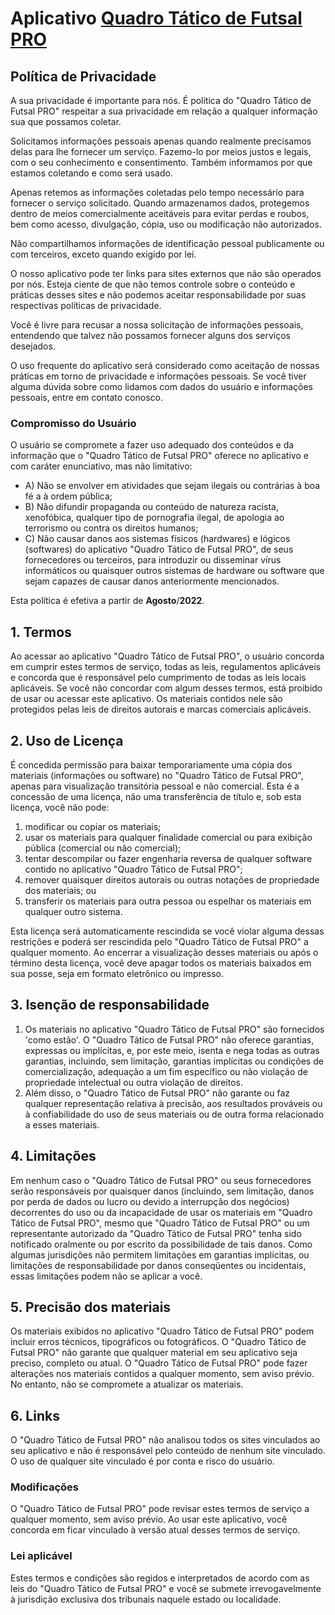 # Aplicativo [Quadro Tático de Futsal PRO](https://play.google.com/store/apps/details?id=com.prancheta.quadrotaticodefutsalpro)

<h2>Política de Privacidade</h2>
<p>A sua privacidade é importante para nós. É política do "Quadro Tático de Futsal PRO" respeitar a sua privacidade em relação 
  a qualquer informação sua que possamos coletar.</p>
<p>Solicitamos informações pessoais apenas quando realmente precisamos delas para lhe fornecer um serviço. Fazemo-lo por
    meios justos e legais, com o seu conhecimento e consentimento. Também informamos por que estamos coletando e como
    será usado. </p>
<p>Apenas retemos as informações coletadas pelo tempo necessário para fornecer o serviço solicitado. Quando armazenamos
    dados, protegemos dentro de meios comercialmente aceitáveis para evitar perdas e roubos, bem como acesso,
    divulgação, cópia, uso ou modificação não autorizados.</p>
<p>Não compartilhamos informações de identificação pessoal publicamente ou com terceiros, exceto quando exigido por lei.
</p>
<p>O nosso aplicativo pode ter links para sites externos que não são operados por nós. Esteja ciente de que não temos controle
    sobre o conteúdo e práticas desses sites e não podemos aceitar responsabilidade por suas respectivas políticas de privacidade</a>. </p>
<p>Você é livre para recusar a nossa solicitação de informações pessoais, entendendo que talvez não possamos fornecer
    alguns dos serviços desejados.</p>
<p>O uso frequente do aplicativo será considerado como aceitação de nossas práticas em torno de privacidade e
    informações pessoais. Se você tiver alguma dúvida sobre como lidamos com dados do usuário e informações pessoais,
    entre em contato conosco.</p>
<h3>Compromisso do Usuário</h3>
<p>O usuário se compromete a fazer uso adequado dos conteúdos e da informação que o "Quadro Tático de Futsal PRO" oferece no
    aplicativo e com caráter enunciativo, mas não limitativo:</p>
<ul>
    <li>A) Não se envolver em atividades que sejam ilegais ou contrárias à boa fé a à ordem pública;</li>
    <li>B) Não difundir propaganda ou conteúdo de natureza racista, xenofóbica, qualquer tipo de pornografia
        ilegal, de apologia ao terrorismo ou contra os direitos humanos;</li>
    <li>C) Não causar danos aos sistemas físicos (hardwares) e lógicos (softwares) do aplicativo "Quadro Tático de Futsal PRO", de seus
        fornecedores ou terceiros, para introduzir ou disseminar vírus informáticos ou quaisquer outros sistemas de
        hardware ou software que sejam capazes de causar danos anteriormente mencionados.</li>
</ul>
<p>Esta política é efetiva a partir de <strong>Agosto</strong>/<strong>2022</strong>.</p>

<h2>1. Termos</h2>
<p>Ao acessar ao aplicativo "Quadro Tático de Futsal PRO", o usuário concorda em cumprir estes termos de serviço, todas as leis, regulamentos 
  aplicáveis e concorda que é responsável pelo cumprimento de todas as leis locais aplicáveis. Se
    você não concordar com algum desses termos, está proibido de usar ou acessar este aplicativo. Os materiais contidos nele
  são protegidos pelas leis de direitos autorais e marcas comerciais aplicáveis.</p>
<h2>2. Uso de Licença</h2>
<p>É concedida permissão para baixar temporariamente uma cópia dos materiais (informações ou software) no "Quadro
    Tático de Futsal PRO", apenas para visualização transitória pessoal e não comercial. Esta é a concessão de uma licença,
    não uma transferência de título e, sob esta licença, você não pode: </p>
<ol>
    <li>modificar ou copiar os materiais;  </li>
    <li>usar os materiais para qualquer finalidade comercial ou para exibição pública (comercial ou não comercial); 
    </li>
    <li>tentar descompilar ou fazer engenharia reversa de qualquer software contido no aplicativo "Quadro Tático de Futsal PRO"; 
    </li>
    <li>remover quaisquer direitos autorais ou outras notações de propriedade dos materiais; ou </li>
    <li>transferir os materiais para outra pessoa ou espelhar os materiais em qualquer outro sistema.</li>
</ol>
<p>Esta licença será automaticamente rescindida se você violar alguma dessas restrições e poderá ser rescindida pelo
    "Quadro Tático de Futsal PRO" a qualquer momento. Ao encerrar a visualização desses materiais ou após o término desta
    licença, você deve apagar todos os materiais baixados em sua posse, seja em formato eletrônico ou impresso.</p>
<h2>3. Isenção de responsabilidade</h2>
<ol>
    <li>Os materiais no aplicativo "Quadro Tático de Futsal PRO" são fornecidos 'como estão'. O "Quadro Tático de Futsal PRO" não oferece
        garantias, expressas ou implícitas, e, por este meio, isenta e nega todas as outras garantias, incluindo, sem
        limitação, garantias implícitas ou condições de comercialização, adequação a um fim específico ou não violação
        de propriedade intelectual ou outra violação de direitos. </li>
    <li>Além disso, o "Quadro Tático de Futsal PRO" não garante ou faz qualquer representação relativa à precisão, aos
        resultados prováveis ou à confiabilidade do uso de seus materiais ou de outra forma relacionado a
        esses materiais.</li>
</ol>
<h2>4. Limitações</h2>
<p>Em nenhum caso o "Quadro Tático de Futsal PRO" ou seus fornecedores serão responsáveis por quaisquer danos (incluindo,
    sem limitação, danos por perda de dados ou lucro ou devido a interrupção dos negócios) decorrentes do uso ou da
    incapacidade de usar os materiais em "Quadro Tático de Futsal PRO", mesmo que "Quadro Tático de Futsal PRO" ou um representante
    autorizado da "Quadro Tático de Futsal PRO" tenha sido notificado oralmente ou por escrito da possibilidade de tais danos.
    Como algumas jurisdições não permitem limitações em garantias implícitas, ou limitações de responsabilidade por
    danos conseqüentes ou incidentais, essas limitações podem não se aplicar a você.</p>
<h2>5. Precisão dos materiais</h2>
<p>Os materiais exibidos no aplicativo "Quadro Tático de Futsal PRO" podem incluir erros técnicos, tipográficos ou fotográficos.
    O "Quadro Tático de Futsal PRO" não garante que qualquer material em seu aplicativo seja preciso, completo ou atual. O "Quadro Tático
    de Futsal PRO" pode fazer alterações nos materiais contidos a qualquer momento, sem aviso prévio. No entanto,
    não se compromete a atualizar os materiais.</p>
<h2>6. Links</h2>
<p>O "Quadro Tático de Futsal PRO" não analisou todos os sites vinculados ao seu aplicativo e não é responsável pelo conteúdo de
    nenhum site vinculado. O uso de
    qualquer site vinculado é por conta e risco do usuário.</p>
</p>
<h3>Modificações</h3>
<p>O "Quadro Tático de Futsal PRO" pode revisar estes termos de serviço a qualquer momento, sem aviso prévio. Ao usar
    este aplicativo, você concorda em ficar vinculado à versão atual desses termos de serviço.</p>
<h3>Lei aplicável</h3>
<p>Estes termos e condições são regidos e interpretados de acordo com as leis do "Quadro Tático de Futsal PRO" e você se
    submete irrevogavelmente à jurisdição exclusiva dos tribunais naquele estado ou localidade.</p>
